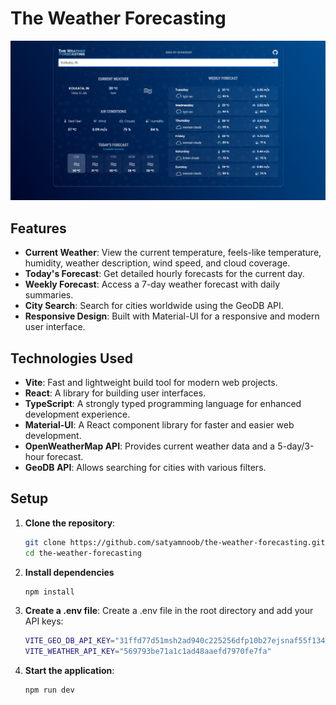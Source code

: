 # The Weather Forecasting

![Screenshot](./public/Screenshot.png "The Weather Forecasting")


## Features

- **Current Weather**: View the current temperature, feels-like temperature, humidity, weather description, wind speed, and cloud coverage.
- **Today's Forecast**: Get detailed hourly forecasts for the current day.
- **Weekly Forecast**: Access a 7-day weather forecast with daily summaries.
- **City Search**: Search for cities worldwide using the GeoDB API.
- **Responsive Design**: Built with Material-UI for a responsive and modern user interface.

## Technologies Used

- **Vite**: Fast and lightweight build tool for modern web projects.
- **React**: A library for building user interfaces.
- **TypeScript**: A strongly typed programming language for enhanced development experience.
- **Material-UI**: A React component library for faster and easier web development.
- **OpenWeatherMap API**: Provides current weather data and a 5-day/3-hour forecast.
- **GeoDB API**: Allows searching for cities with various filters.

## Setup

1. **Clone the repository**:
   ```bash
   git clone https://github.com/satyamnoob/the-weather-forecasting.git
   cd the-weather-forecasting
   ```

2. **Install dependencies**
   ```bash
   npm install
   ```

3. **Create a .env file**:
Create a .env file in the root directory and add your API keys:
   ```bash
   VITE_GEO_DB_API_KEY="31ffd77d51msh2ad940c225256dfp10b27ejsnaf55f1346df1"
   VITE_WEATHER_API_KEY="569793be71a1c1ad48aaefd7970fe7fa"
   ```

4. **Start the application**:
   ```bash
   npm run dev
   ```
